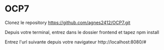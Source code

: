 # OCP7
 
Clonez le repository https://github.com/agnes2412/OCP7.git

Depuis votre terminal, entrez dans le dossier frontend et tapez npm install

Entrez l'url suivante depuis votre navigateur http://localhost:8080/#
